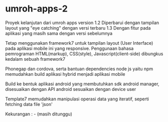 # umroh-apps-2
Proyek kelanjutan dari umroh apps version 1.2
Diperbarui dengan tampilan layout yang "eye catching" dengan versi terbaru 1.3
Dengan fitur pada aplikasi yang masih sama dengan versi sebelumnya

Tetap menggunakan framework7 untuk tampilan layout (User Interface) pada aplikasi mobile ini yang responsive.
Penggunaan bahasa pemrograman HTML(markup), CSS(style), Javascript(client-side) dibungkus kedalam sebuah framework7

Phonegap dan cordova, serta bantuan dependencies node js yaitu npm
memudahkan build aplikasi hybrid menjadi aplikasi mobile

Build ke bentuk aplikasi android yang membutuhkan sdk android manager, disesuaikan dengan API android sesuaikan dengan device user

Template7 memudahkan manipulasi operasi data yang iteratif, seperti fetching data file 'json'

Kekurangan : - (masih ditunggu)
